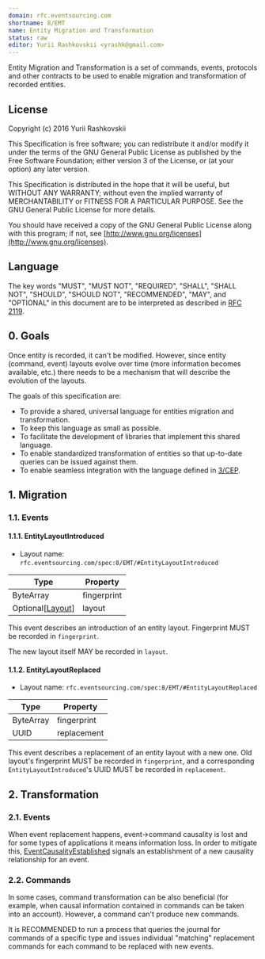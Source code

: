```yaml
---
domain: rfc.eventsourcing.com
shortname: 8/EMT
name: Entity Migration and Transformation
status: raw
editor: Yurii Rashkovskii <yrashk@gmail.com>
---
```


Entity Migration and Transformation is a set of commands, events, protocols and other contracts to be used to enable migration and transformation of recorded entities.

## License

Copyright (c) 2016 Yurii Rashkovskii

This Specification is free software; you can redistribute it and/or modify it under the terms of the GNU General Public License as published by the Free Software Foundation; either version 3 of the License, or (at your option) any later version.

This Specification is distributed in the hope that it will be useful, but WITHOUT ANY WARRANTY; without even the implied warranty of MERCHANTABILITY or FITNESS FOR A PARTICULAR PURPOSE. See the GNU General Public License for more details.

You should have received a copy of the GNU General Public License along with this program; if not, see [http://www.gnu.org/licenses](http://www.gnu.org/licenses).

## Language

The key words "MUST", "MUST NOT", "REQUIRED", "SHALL", "SHALL NOT", "SHOULD", "SHOULD NOT", "RECOMMENDED", "MAY", and "OPTIONAL" in this document are to be interpreted as described in [RFC 2119](http://tools.ietf.org/html/rfc2119).

## 0. Goals

Once entity is recorded, it can't be modified. However, since entity (command, event) layouts evolve over time (more information becomes available, etc.) there needs to be a mechanism that will describe the evolution of the layouts.

The goals of this specification are:

* To provide a shared, universal language for entities migration and
  transformation.
* To keep this language as small as possible.
* To facilitate the development of libraries that implement this shared
  language.
* To enable standardized transformation of entities so that up-to-date
  queries can be issued against them.
* To enable seamless integration with the language defined in
  [3/CEP](../3/README.md).

## 1. Migration

### 1.1. Events

#### 1.1.1. EntityLayoutIntroduced <a name="EntityLayoutIntroduced"></a>

* Layout name: `rfc.eventsourcing.com/spec:8/EMT/#EntityLayoutIntroduced`

| Type                                               | Property       |
|----------------------------------------------------|----------------|
| ByteArray                                          | fingerprint    |
| Optional[[Layout](http://rfc.eventsourcing.com/spec:7/LDL/#Layout)] | layout |

This event describes an introduction of an entity layout. Fingerprint MUST be recorded in `fingerprint`.

The new layout itself MAY be recorded in `layout`.


#### 1.1.2. EntityLayoutReplaced <a name="EntityLayoutReplaced"></a>

* Layout name: `rfc.eventsourcing.com/spec:8/EMT/#EntityLayoutReplaced`

| Type      | Property       |
|-----------|----------------|
| ByteArray | fingerprint    |
| UUID      | replacement    |

This event describes a replacement of an entity layout with a new one. Old
layout's fingerprint MUST be recorded in `fingerprint`, and a corresponding
`EntityLayoutIntroduced`'s UUID MUST be recorded in `replacement`.

## 2. Transformation

### 2.1. Events

When event replacement happens, event->command causality is lost and for some types of applications it means information loss. In order to mitigate this, [EventCausalityEstablished](http://rfc.eventsourcing.com/spec:9/RIG/#EventCausalityEstablished) signals an establishment of a new causality relationship for an event.

### 2.2. Commands

In some cases, command transformation can be also beneficial (for example, when causal information contained in commands can be taken into an account). However, a command can't produce new commands.

It is RECOMMENDED to run a process that queries the journal for commands of a specific type and issues individual "matching" replacement commands for each command to be replaced with new events.
